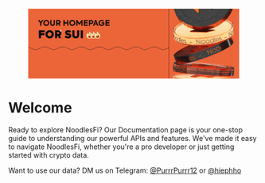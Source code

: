 
<figure><img src="media/Banner_Noodles.png" alt=""><figcaption></figcaption></figure>

# Welcome

Ready to explore NoodlesFi? Our Documentation page is your one-stop guide to understanding our powerful APIs and features. We've made it easy to navigate NoodlesFi, whether you're a pro developer or just getting started with crypto data.

Want to use our data? DM us on Telegram: [@PurrrPurrr12](https://t.me/PurrrPurrr12) or [@hiephho](https://t.me/hiephho)
